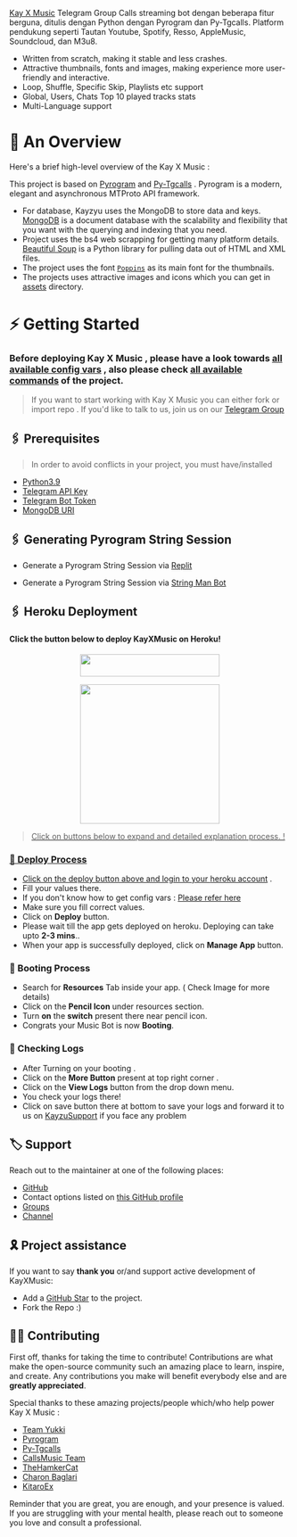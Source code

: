

[Kay X Music](https://github.com/Kayzyu/KayXMusic) Telegram Group Calls streaming bot dengan beberapa fitur berguna, ditulis dengan Python dengan Pyrogram dan Py-Tgcalls. Platform pendukung seperti Tautan Youtube, Spotify, Resso, AppleMusic, Soundcloud, dan M3u8.

* Written from scratch, making it stable and less crashes.
* Attractive thumbnails, fonts and images,  making experience more user-friendly and interactive.
* Loop, Shuffle, Specific Skip, Playlists etc support
* Global, Users, Chats Top 10 played tracks stats
* Multi-Language support


# 🔗 An Overview

Here's a brief high-level overview of the Kay X Music :

This project is based on [Pyrogram](https://github.com/pyrogram) and [Py-Tgcalls](https://github.com/pytgcalls/pytgcalls) . Pyrogram is a modern, elegant and asynchronous MTProto API framework.

* For database, Kayzyu uses the MongoDB to store data and keys. [MongoDB](https://www.mongodb.com/) is a document database with the scalability and flexibility that you want with the querying and indexing that you need.
* Project uses the bs4 web scrapping for getting many platform details. [Beautiful Soup](https://www.crummy.com/software/BeautifulSoup/bs4/doc/) is a Python library for pulling data out of HTML and XML files.
* The project uses the font [`Poppins`](../assets/font.ttf) as its main font for the thumbnails.
* The projects uses attractive images and icons which you can get in [assets](../assets/) directory.



# ⚡️ Getting Started

### Before deploying Kay X Music , please have a look towards [all available config vars](../config/README.md) , also please check [all available commands](../strings/command.yml) of the project.

> If you want to start working with Kay X Music you can either fork or import repo .
> If you'd like to talk to us, join us on our [Telegram Group](https://t.me/KayzuSupport)


## 🖇 Prerequisites

> In order to avoid conflicts in your project, you must have/installed

- [Python3.9](https://www.python.org/downloads/release/python-390/)
- [Telegram API Key](https://docs.pyrogram.org/intro/setup#api-keys)
- [Telegram Bot Token](https://t.me/botfather)
- [MongoDB URI](https://telegra.ph/How-To-get-Mongodb-URI-04-06)


## 🖇 Generating Pyrogram String Session

- Generate a Pyrogram String Session via [Replit](https://repl.it/@mrismanaziz/stringenSession?lite=1&outputonly=1)

- Generate a Pyrogram String Session via [String Man Bot](https://t.me/stringmanrobot)


## 🖇 Heroku Deployment

<h4>Click the button below to deploy KayXMusic on Heroku!</h4>    

<p align="center"><a href="https://dashboard.heroku.com/new?template=https://github.com/Kayzyu/KayXMusic"> <img src="https://img.shields.io/badge/Deploy%20To%20Heroku-purple?style=flat&logo=heroku" width="250" height="40.00" /></a></p>

<p align="center"><a href="https://telegram.dog/XTZ_HerokuBot?start=S2F5enl1L0theVhNdXNpYyBtYWlu"><img src="https://img.shields.io/badge/Deploy%20Via%20Telegram-blue?style=for-the-badge&logo=telegram" width="250""/</a>  </p>


> Click on buttons below to expand and  detailed explanation process. !


### 🚀 Deploy Process
- Click on the deploy button above and login to your [heroku account](https://heroku.com/login) .
- Fill your values there.
- If you don't know how to get config vars : [Please refer here](../config/README.md)
- Make sure you fill correct values.
- Click on **Deploy** button.
- Please wait till the app gets deployed on heroku. Deploying can take upto **2-3 mins**..
- When your app is successfully deployed, click on **Manage App** button.


### 🚀 Booting Process
- Search for **Resources** Tab inside your app. ( Check Image for more details)
- Click on the **Pencil Icon** under resources section.
- Turn **on** the **switch** present there near pencil icon.
- Congrats your Music Bot is now **Booting**.


### 🚀 Checking Logs
- After Turning on your booting .
- Click on the **More Button** present at top right corner .
- Click on the **View Logs** button from the drop down menu.
- You check your logs there!
- Click on save button there at bottom to save your logs and forward it to us on [KayzuSupport](https://t.me/KayzuSupport) if you face any problem

</details>


## 🏷 Support

Reach out to the maintainer at one of the following places:

- [GitHub](https://github.com/Kayzyu/KayXMusic)
- Contact options listed on [this GitHub profile](https://github.com/Kayzyu)
- [Groups](https://t.me/KayzuSupport)
- [Channel](https://t.me/kayzuchannel)

## 🎗 Project assistance

If you want to say **thank you** or/and support active development of KayXMusic:

- Add a [GitHub Star](https://github.com/Kayzyu/KayXMusic) to the project.
- Fork the Repo :)

## ✍🏻 Contributing

First off, thanks for taking the time to contribute! Contributions are what make the open-source community such an amazing place to learn, inspire, and create. Any contributions you make will benefit everybody else and are **greatly appreciated**.

Special thanks to these amazing projects/people which/who help power Kay X Music :
- [Team Yukki](https://github.com/TeamYukki)
- [Pyrogram](https://github.com/pyrogram/pyrogram)
- [Py-Tgcalls](https://github.com/pytgcalls/pytgcalls)
- [CallsMusic Team](https://github.com/Callsmusic)
- [TheHamkerCat](https://github.com/TheHamkerCat)
- [Charon Baglari](https://github.com/XCBv021)
- [KitaroEx](https://github.com/KITAROO)


Reminder that you are great, you are enough, and your presence is valued. If you are struggling with your mental health, please reach out to someone you love and consult a professional.
